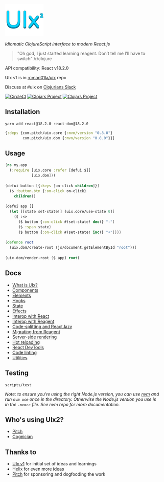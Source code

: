 <img src="logo.png" width="125" />

_Idiomatic ClojureScript interface to modern React.js_

> "Oh god, I just started learning reagent. Don’t tell me I’ll have to switch" /r/clojure

API compatibility: React v18.2.0

UIx v1 is in [roman01la/uix](https://github.com/roman01la/uix) repo

Discuss at #uix on [Clojurians Slack](http://clojurians.net)

[![CircleCI](https://circleci.com/gh/pitch-io/uix.svg?style=svg)](https://circleci.com/gh/pitch-io/uix)
[![Clojars Project](https://img.shields.io/clojars/v/com.pitch/uix.core.svg)](https://clojars.org/com.pitch/uix.core)
[![Clojars Project](https://img.shields.io/clojars/v/com.pitch/uix.dom.svg)](https://clojars.org/com.pitch/uix.dom)

## Installation

```
yarn add react@18.2.0 react-dom@18.2.0
```

```clj
{:deps {com.pitch/uix.core {:mvn/version "0.8.0"}
        com.pitch/uix.dom {:mvn/version "0.8.0"}}}
```

## Usage

```clj
(ns my.app
  (:require [uix.core :refer [defui $]]
            [uix.dom]))

(defui button [{:keys [on-click children]}]
  ($ :button.btn {:on-click on-click}
    children))

(defui app []
  (let [[state set-state!] (uix.core/use-state 0)]
    ($ :<>
      ($ button {:on-click #(set-state! dec)} "-")
      ($ :span state)
      ($ button {:on-click #(set-state! inc)} "+"))))

(defonce root
  (uix.dom/create-root (js/document.getElementById "root")))

(uix.dom/render-root ($ app) root)
```

## Docs

- [What is UIx?](/docs/what-is-uix.md)
- [Components](/docs/components.md)
- [Elements](/docs/elements.md)
- [Hooks](/docs/hooks.md)
- [State](/docs/state.md)
- [Effects](/docs/effects.md)
- [Interop with React](/docs/interop-with-react.md)
- [Interop with Reagent](/docs/interop-with-reagent.md)
- [Code-splitting and React.lazy](/docs/code-splitting.md)
- [Migrating from Reagent](/docs/migrating-from-reagent.md)
- [Server-side rendering](/docs/server-side-rendering.md)
- [Hot reloading](/docs/hot-reloading.md)
- [React DevTools](/docs/react-devtools.md)
- [Code linting](/docs/code-linting.md)
- [Utilities](/docs/utilities.md)

## Testing

```
scripts/test
```

_Note: to ensure you're using the right Node.js version, you can use [nvm](https://github.com/nvm-sh/nvm) and run `nvm use`
once in the directory. Otherwise the Node.js version you use is in the `.nvmrc` file. See nvm repo for more documentation._

## Who's using UIx2?
- [Pitch](https://pitch.com/)
- [Cognician](https://info.cognician.com/)

## Thanks to

- [UIx v1](https://github.com/roman01la/uix) for initial set of ideas and learnings
- [Helix](https://github.com/lilactown/helix) for even more ideas
- [Pitch](https://github.com/pitch-io) for sponsoring and dogfooding the work
